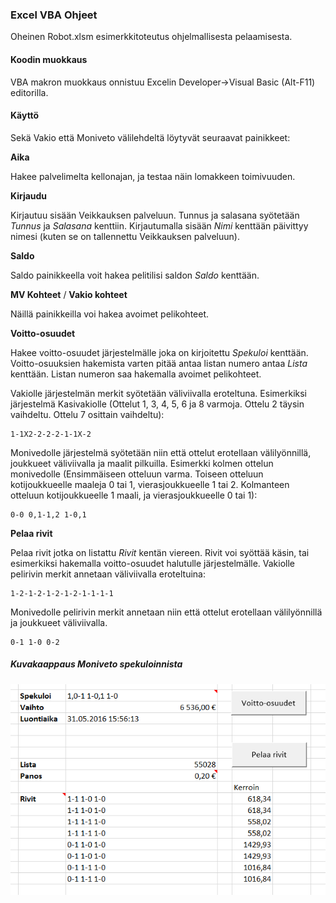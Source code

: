 ### Excel VBA Ohjeet
Oheinen Robot.xlsm esimerkkitoteutus ohjelmallisesta pelaamisesta. 

#### Koodin muokkaus
VBA makron muokkaus onnistuu Excelin Developer->Visual Basic (Alt-F11) editorilla.

#### Käyttö

Sekä Vakio että Moniveto välilehdeltä löytyvät seuraavat painikkeet: 

**Aika**

Hakee palvelimelta kellonajan, ja testaa näin lomakkeen toimivuuden. 

**Kirjaudu** 

Kirjautuu sisään Veikkauksen palveluun. Tunnus ja salasana syötetään *Tunnus* ja *Salasana* kenttiin. 
Kirjautumalla sisään *Nimi* kenttään päivittyy nimesi (kuten se on tallennettu Veikkauksen palveluun).

**Saldo**

Saldo painikkeella voit hakea pelitilisi saldon *Saldo* kenttään. 

**MV Kohteet** / **Vakio kohteet** 

Näillä painikkeilla voi hakea avoimet pelikohteet. 

**Voitto-osuudet**

Hakee voitto-osuudet järjestelmälle joka on kirjoitettu *Spekuloi* kenttään. Voitto-osuuksien hakemista varten pitää antaa listan numero antaa *Lista* kenttään. Listan numeron saa hakemalla avoimet pelikohteet. 

Vakiolle järjestelmän merkit syötetään väliviivalla eroteltuna. Esimerkiksi järjestelmä Kasivakiolle
(Ottelut 1, 3, 4, 5, 6 ja 8 varmoja. Ottelu 2 täysin vaihdeltu. Ottelu 7 osittain vaihdeltu):
```
1-1X2-2-2-2-1-1X-2
```

Monivedolle järjestelmä syötetään niin että ottelut erotellaan välilyönnillä, joukkueet väliviivalla ja maalit pilkuilla. Esimerkki kolmen ottelun monivedolle (Ensimmäiseen otteluun varma. Toiseen otteluun kotijoukkueelle maaleja 0 tai 1, vierasjoukkueelle 1 tai 2. Kolmanteen otteluun kotijoukkueelle 1 maali, ja vierasjoukkueelle 0 tai 1):
```
0-0 0,1-1,2 1-0,1
```

**Pelaa rivit**

Pelaa rivit jotka on listattu *Rivit* kentän viereen. Rivit voi syöttää käsin, tai esimerkiksi hakemalla voitto-osuudet halutulle järjestelmälle. Vakiolle pelirivin merkit annetaan väliviivalla eroteltuina:

```
1-2-1-2-1-2-1-2-1-1-1-1
```

Monivedolle pelirivin merkit annetaan niin että ottelut erotellaan välilyönnillä ja joukkueet väliviivalla.

```
0-1 1-0 0-2
```

##### Kuvakaappaus Moniveto spekuloinnista

![moniveto esimerkki](i/example_moniveto.png "Kuvakaappaus Moniveto spekuloinnista")
